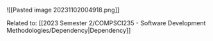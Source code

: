 ![[Pasted image 20231102004918.png]]

Related to: [[2023 Semester 2/COMPSCI235 - Software Development Methodologies/Dependency|Dependency]]